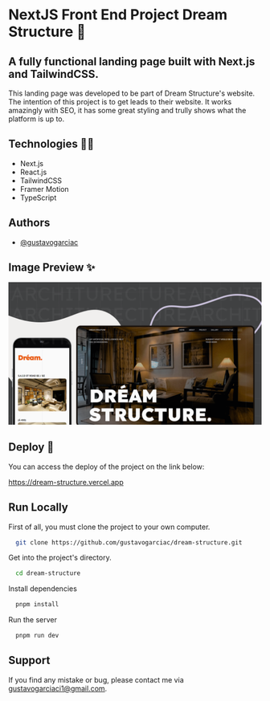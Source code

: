 
# NextJS Front End Project Dream Structure 📏

## A fully functional landing page built with Next.js and TailwindCSS.
This landing page was developed to be part of Dream Structure's website. The intention of this project is to get leads to their website. It works amazingly with SEO, it has some great styling and trully shows what the platform is up to.


## Technologies 👩‍💻

- Next.js
- React.js
- TailwindCSS
- Framer Motion
- TypeScript

## Authors

- [@gustavogarciac](https://www.github.com/gustavogarciac)


## Image Preview ✨

![App Screenshot](./public//assets/app-preview.png)


## Deploy 🚀

You can access the deploy of the project on the link below:

https://dream-structure.vercel.app


## Run Locally

First of all, you must clone the project to your own computer.

```bash
  git clone https://github.com/gustavogarciac/dream-structure.git
```

Get into the project's directory.

```bash
  cd dream-structure
```

Install dependencies

```bash
  pnpm install
```

Run the server

```bash
  pnpm run dev
```


## Support

If you find any mistake or bug, please contact me via gustavogarciaci1@gmail.com.


